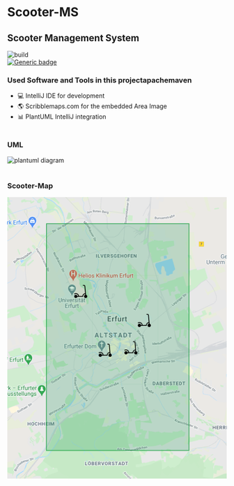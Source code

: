 # Scooter-MS

## Scooter Management System

![build](https://github.com/fh-erfurt/Scooter-MS/workflows/build/badge.svg?branch=main)
<br />
[![Generic badge](https://img.shields.io/badge/javadoc-Read%20Here-yellow.svg?style=flat&logo=java)](https://fh-erfurt.github.io/Scooter-MS)
<br />

### Used Software and Tools in this projectapachemaven
- 💻 IntelliJ IDE for development
  <br />
- 🌎 Scribblemaps.com for the embedded Area Image
  <br />
- 📊 PlantUML IntelliJ integration
  <br />
  <br />

### UML
![plantuml diagram](http://www.plantuml.com/plantuml/proxy?cache=no&src=https://raw.githubusercontent.com/fh-erfurt/Scooter-MS/main/umldiagram.iuml)
<br />
<br />

### Scooter-Map
<!---
![scooter map](https://www.scribblemaps.com/api/maps/images/500/600/ScooterMapEF.png)
-->

![scooter map](map.png)
